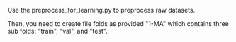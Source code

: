 Use the preprocess_for_learning.py to preprocess raw datasets.

Then, you need to create file folds as provided "1-MA" which contains three sub folds: "train", "val", and "test".

